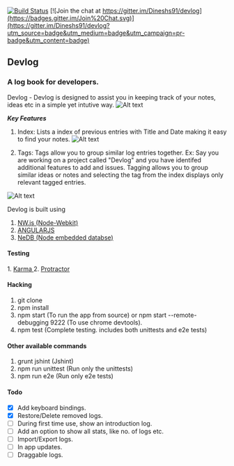 [![Build Status](https://travis-ci.org/Dineshs91/devlog.svg?branch=master)](https://travis-ci.org/Dineshs91/devlog)
[![Join the chat at https://gitter.im/Dineshs91/devlog](https://badges.gitter.im/Join%20Chat.svg)](https://gitter.im/Dineshs91/devlog?utm_source=badge&utm_medium=badge&utm_campaign=pr-badge&utm_content=badge)

## Devlog
### A log book for developers.

Devlog - Devlog is designed to assist you in keeping track of your notes, ideas etc in a simple yet intutive way. 
![Alt text](https://github.com/satish28/devlog/blob/master/Screenshot.png?raw=true "Sample screenshot") 

<b><i> Key Features </i></b>
1. Index: 
Lists a index of previous entries with Title and Date making it easy to find your notes.
![Alt text](https://github.com/satish28/devlog//blob/master/Loglist.png?raw=true "Index") 

2. Tags: 
Tags allow you to group similar log entries together. 
Ex: Say you are working on a project called "Devlog" and you have identifed additional features to add and issues. Tagging allows you to group similar ideas or notes and selecting the tag from the index displays only relevant tagged entries.

![Alt text](https://github.com/satish28/devlog/blob/master/Tagging.png?raw=true "Tagging") 

Devlog is built using 
1. <a href="https://github.com/nwjs/nw.js/">NW.js (Node-Webkit)</a>
2. <a href="https://angularjs.org/">ANGULARJS</a>
3. <a href="https://github.com/louischatriot/nedb"> NeDB (Node embedded databse)</a> 
<h4>Testing</h4>
1. <a href = "http://karma-runner.github.io/0.12/index.html">Karma </a>
2. <a href = "https://angular.github.io/protractor/#/"> Protractor </a>

#### Hacking
1. git clone 
2. npm install
3. npm start (To run the app from source) or npm start --remote-debugging 9222 (To use chrome devtools).
4. npm test (Complete testing. includes both unittests and e2e tests)

#### Other available commands
1. grunt jshint (Jshint)
2. npm run unittest (Run only the unittests)
3. npm run e2e (Run only e2e tests)

#### Todo
- [x] Add keyboard bindings.
- [x] Restore/Delete removed logs.
- [ ] During first time use, show an introduction log.
- [ ] Add an option to show all stats, like no. of logs etc.
- [ ] Import/Export logs.
- [ ] In app updates.
- [ ] Draggable logs. 
